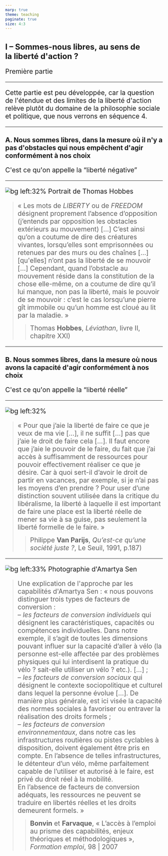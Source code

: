 ```yaml
---
marp: true
theme: teaching
paginate: true
size: 4:3
---
```


<!-- _class: partie -->
<style scoped>
h1{font-size:180%!important; padding-left:0; padding-right:0;}
</style>
# I – Sommes-nous libres, au sens de<br> la liberté d'action ?
Première partie

---
<!-- _class:  -->
Cette partie est peu développée, car la question de l'étendue et des limites de la liberté d'action relève plutôt du domaine de la philosophie sociale et politique, que nous verrons en séquence 4.

---
<!-- _class: souspartie fmmmmmm -->
<style scoped>
p{font-size:150%;}
</style>
## A. Nous sommes libres, dans la mesure où il n'y a pas d'obstacles qui nous empêchent d'agir conformément à nos choix
C'est ce qu'on appelle la “liberté négative”

---
<!-- _class: citationC fmm -->

![bg left:32% Portrait de Thomas Hobbes](https://upload.wikimedia.org/wikipedia/commons/d/d6/Thomas_Hobbes_by_John_Michael_Wright_%282%29.jpg)

> « Les mots de _LIBERTY_ ou de _FREEDOM_ désignent proprement l’absence d’opposition (j’entends par opposition les obstacles extérieurs au mouvement) […] C’est ainsi qu’on a coutume de dire des créatures vivantes, lorsqu’elles sont emprisonnées ou retenues par des murs ou des chaînes […] [qu'elles] n’ont pas la liberté de se mouvoir […] Cependant, quand l’obstacle au mouvement réside dans la constitution de la chose elle-même, on a coutume de dire qu’il lui manque, non pas la liberté, mais le pouvoir de se mouvoir : c’est le cas lorsqu’une pierre gît immobile ou qu’un homme est cloué au lit par la maladie. »
>> Thomas **Hobbes**, _Léviathan_, livre II, chapitre XXI)

<!-- 
Focus sur l'exemple utilisé
Questions intéressantes :
- statut des autres : obstacles ou condition ?
- statut des lois : obstacles ou condition ?
- élargissent des obstacles aux interférences négatives
- focalisation seulement sur les obstacles mis en place par des êtres humains (interférences) ?
- prise en compte des obstacles intérieurs => B. 
 -->
---
<!-- _class: souspartie fmmmmmm -->
<style scoped>
p{font-size:150%;}
</style>
## B. Nous sommes libres, dans la mesure où nous avons la capacité d'agir conformément à nos choix
C'est ce qu'on appelle la “liberté réelle”


---
<!-- _class: citationC fmm -->

![bg left:32%](https://upload.wikimedia.org/wikipedia/commons/thumb/6/6c/Philippe_Van_Parijs_Library_2.jpg/1920px-Philippe_Van_Parijs_Library_2.jpg)

> « Pour que j’aie la liberté de faire ce que je veux de ma vie […], il ne suffit […] pas que j’aie le droit de faire cela […]. Il faut encore que j’aie le pouvoir de le faire, du fait que j’ai accès à suffisamment de ressources pour pouvoir effectivement réaliser ce que je désire. Car à quoi sert-il d’avoir le droit de partir en vacances, par exemple, si je n’ai pas les moyens d’en prendre ? Pour user d’une distinction souvent utilisée dans la critique du libéralisme, la liberté à laquelle il est important de faire une place est la liberté réelle de mener sa vie à sa guise, pas seulement la liberté formelle de le faire. »
>> Philippe **Van Parijs**, _Qu’est-ce qu’une société juste ?_, Le Seuil, 1991, p.187)

<!-- 
Focus sur l'exemple utilisé
Discussion sur la mobilité des élèves en campagne ?
Amartyan Sen : pas seulement les ressources, mais les capabilités et du coup : les facteurs de conversion des ressources en capabilités. Exemple du vélo.
-->

---
<!-- _class: citationC fmmmmmmmmmm-->
<style scoped>
blockquote blockquote {margin-top:-5px}
</style>
![bg left:33% Photographie d'Amartya Sen](https://i.ibb.co/Fm3rGhg/Amartya-Sen.png)

>Une explication de l'approche par les capabilités d'Amartya Sen : « nous pouvons distinguer trois types de facteurs de conversion :<br>– *les facteurs de conversion individuels* qui désignent les caractéristiques, capacités ou compétences individuelles. Dans notre exemple, il s’agit de toutes les dimensions pouvant influer sur la capacité d’aller à vélo (la personne est-elle affectée par des problèmes physiques qui lui interdisent la pratique du vélo ? sait-elle utiliser un vélo ? etc.). […] ; <br>– *les facteurs de conversion sociaux* qui désignent le contexte sociopolitique et culturel dans lequel la personne évolue […]. De manière plus générale, est ici visée la capacité des normes sociales à favoriser ou entraver la réalisation des droits formels ;<br>– *les facteurs de conversion environnementaux*, dans notre cas les infrastructures routières ou pistes cyclables à disposition, doivent également être pris en compte. En l’absence de telles infrastructures, le détenteur d’un vélo, même parfaitement capable de l’utiliser et autorisé à le faire, est privé du droit réel à la mobilité.<br>En l’absence de facteurs de conversion adéquats, les ressources ne peuvent se traduire en libertés réelles et les droits demeurent formels. »
>>**Bonvin** et **Farvaque**, « L’accès à l’emploi au prisme des capabilités, enjeux théoriques et méthodologiques », *Formation emploi*, 98 | 2007
